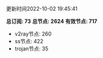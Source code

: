 更新时间2022-10-02 19:45:41

**总订阅: 73**
**总节点: 2624**
**有效节点: 717**
- v2ray节点: 260
- ss节点: 422
- trojan节点: 35
